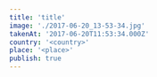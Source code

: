 ```yaml
---
title: 'title'
image: './2017-06-20_13-53-34.jpg'
takenAt: '2017-06-20T11:53:34.000Z'
country: '<country>'
place: '<place>'
publish: true
---
```

